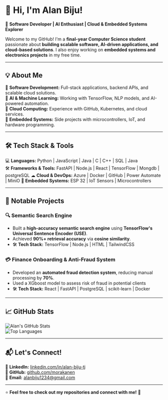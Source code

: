 # 👋 Hi, I'm Alan Biju!  
🚀 **Software Developer | AI Enthusiast | Cloud & Embedded Systems Explorer**  

Welcome to my GitHub! I'm a **final-year Computer Science student** passionate about **building scalable software, AI-driven applications, and cloud-based solutions**. I also enjoy working on **embedded systems and electronics projects** in my free time.  

---

## 💡 About Me  
🔹 **Software Development:** Full-stack applications, backend APIs, and scalable cloud solutions.  
🔹 **AI & Machine Learning:** Working with TensorFlow, NLP models, and AI-powered automation.  
🔹 **Cloud Computing:** Experience with GitHub, Kubernetes, and cloud services.  
🔹 **Embedded Systems:** Side projects with microcontrollers, IoT, and hardware programming.  

---

## 🛠️ Tech Stack & Tools  
💻 **Languages:** Python | JavaScript | Java | C | C++ | SQL | Java  
🛠️ **Frameworks & Tools:**  FastAPI | Node.js | React | TensorFlow | Mongdb | postgreSQL 
☁ **Cloud & DevOps:** Azure | Docker | GitHub | Power Automate | MiniO 
📡 **Embedded Systems:** ESP 32 | IoT Sensors | Microcontrollers  

---

## 📌 Notable Projects  

### 🔍 Semantic Search Engine  
- Built a **high-accuracy semantic search engine** using **TensorFlow's Universal Sentence Encoder (USE)**.  
- Achieved **90%+ retrieval accuracy** via **cosine similarity**.  
- 🛠 **Tech Stack:** TensorFlow | Node.js | HTML | TailwindCSS  

### 💳 Finance Onboarding & Anti-Fraud System  
- Developed an **automated fraud detection system**, reducing manual processing by **70%**.
- Used a XGboost model to assess risk of fraud in potential clients
- 🛠 **Tech Stack:** React | FastAPI | PostgreSQL | scikit-learn | Docker  

---

## 📈 GitHub Stats  
![Alan's GitHub Stats](https://github-readme-stats.vercel.app/api?username=morakanen&show_icons=true&theme=github_dark)  
![Top Languages](https://github-readme-stats.vercel.app/api/top-langs/?username=morakanen&layout=compact&theme=github_dark)  

---

## 📬 Let's Connect!  
🔗 **LinkedIn:** [linkedin.com/in/alan-biju-tj](https://www.linkedin.com/in/alan-biju-tj/)  
🔗 **GitHub:** [github.com/morakanen](https://github.com/morakanen)  
📧 **Email:** [alanbiju1234@gmail.com](mailto:alanbiju1234@gmail.com)  

---

⭐ **Feel free to check out my repositories and connect with me!** 🚀
